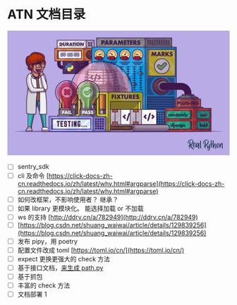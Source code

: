 # ATN 文档目录

​![image](assets/image-20230916204722-g62dk9o.png)​

- [ ] sentry_sdk
- [ ] cli 及命令 [https://click-docs-zh-cn.readthedocs.io/zh/latest/why.html#argparse](https://click-docs-zh-cn.readthedocs.io/zh/latest/why.html#argparse)
- [ ] 如何改框架，不影响使用者？ 继承？
- [ ] 如果 library 更模块化。 能选择加载 or 不加载
- [ ] ws 的支持 [http://ddrv.cn/a/782949](http://ddrv.cn/a/782949)
- [ ] [https://blog.csdn.net/shuang_waiwai/article/details/129839256](https://blog.csdn.net/shuang_waiwai/article/details/129839256)
- [ ] 发布 pipy，用 poetry
- [ ] 配置文件改成 toml [https://toml.io/cn/](https://toml.io/cn/)
- [ ] expect 更换更强大的 check 方法
- [ ] 基于接口文档，[来生成 path.py](http://xn--path-965h36y24y.py)
- [ ] 基于抓包
- [ ] 丰富的 check 方法
- [ ] 文档部署 1
